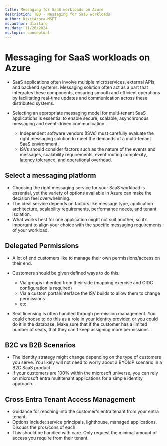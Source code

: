 ```yaml
---
title: Messaging for SaaS workloads on Azure
description: TBD - Messaging for SaaS workloads
author: DixitArora-MSFT
ms.author: dixitaro
ms.date: 11/26/2024
ms.topic: conceptual
---
```


# Messaging for SaaS workloads on Azure

- SaaS applications often involve multiple microservices, external APIs, and backend systems. Messaging solution often act as a part that integrates these components, ensuring smooth and efficient operations by facilitating real-time updates and communication across these distributed systems. 

- Selecting an appropriate messaging model for multi-tenant SaaS applications is essential to enable secure, scalable, asynchronous messaging and event-driven communication. 
    - Independent software vendors (ISVs) must carefully evaluate the right messaging solution to meet the demands of a multi-tenant SaaS environment. 
    - ISVs should consider factors such as the nature of the events and messages, scalability requirements, event routing complexity, latency tolerance, and operational overhead.

## Select a messaging platform

- Choosing the right messaging service for your SaaS workload is essential, yet the variety of options available in Azure can make the decision feel overwhelming.
- The ideal service depends on factors like message type, application architecture, scalability requirements, performance needs, and tenant isolation. 
- What works best for one application might not suit another, so it’s important to align your choice with the specific messaging requirements of your workload. 

## Delegated Permissions

- A lot of end customers like to manage their own permissions/access on their end. 
- Customers should be given defined ways to do this. 
    - Via groups inherited from their side (mapping exercise and OIDC configuration is required)
    - Via a custom portal/interface the ISV builds to allow them to change permissions
    - etc

- Seat licensing is often handled through permission management. You could choose to do this as a role in your identity provider, or you could do it in the database. Make sure that if the customer has a limited number of seats, that they can't keep assigning more permissions.

## B2C vs B2B Scenarios

- The identity strategy might change depending on the type of customers you serve. You likely will not need to worry about a BYOIdP scenario in a B2C SaaS product.
- If your customers are 100% within the microsoft universe, you can rely on microsoft entra multitenant applications for a simple identity approach. 

## Cross Entra Tenant Access Management

- Guidance for reaching into the customer's entra tenant from your entra tenant. 
- Options include: service principals, lighthouse, managed applications. Discuss the pros/cons of each. 
- This should be handled with care. Only request the minimal amount of access you require from their tenant. 
